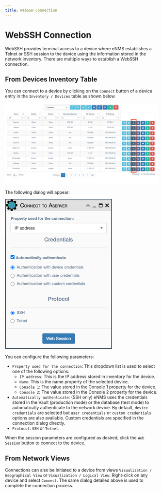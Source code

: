 ```yaml
---
title: WebSSH Connection
---
```

# WebSSH Connection
WebSSH provides terminal access to a device where eNMS establishes 
a Telnet or SSH session to the device using the information stored in the
network inventory.  There are multiple ways to establish a WebSSH connection.


## From Devices Inventory Table

You can connect to a device by clicking on the `Connect` button of a device
entry in the `Inventory / Devices` table as shown below.

![Connect buttons](../_static/inventory/web_connection/devices_table.png)

The following dialog will appear:

![Connection window](../_static/inventory/web_connection/connection_parameters.png)

You can configure the following parameters:

- `Property used for the connection`: This dropdown list is used to select one
of the following options:
	- `IP address`: This is the IP address stored in inventory for the device.
	- `Name`: This is the name property of the selected device.
	- `Console 1`: The value stored in the Console 1 property for the device.
	- `Console 2`: The value stored in the Console 2 property for the device.
- `Automatically authenticate`: (SSH only) eNMS uses the credentials stored
in the Vault (production mode) or the database (test mode) to automatically
authenticate to the network device. By default, `device credentials` are
selected but `user credentials` or `custom credentials` options are also available.
Custom credentials are specified in the connection dialog directly.
- `Protocol`: `SSH` or `Telnet`.

When the session parameters are configured as desired, click the `Web Session`
button to connect to the device.

## From Network Views

Connections can also be initiated to a device from views 
`Visualization / Geographical View` or `Visualization / Logical View`.
Right-click on any device and select `Connect`.  The same dialog detailed
above is used to complete the connection process.